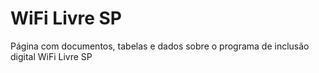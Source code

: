 # WiFi Livre SP

Página com documentos, tabelas e dados sobre o programa de inclusão digital WiFi Livre SP
